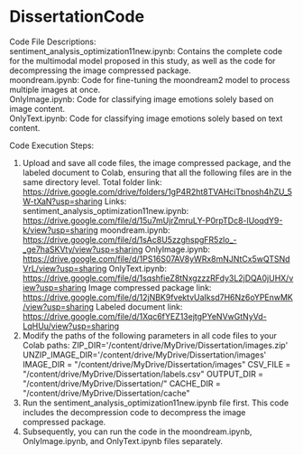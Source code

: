 # DissertationCode
Code File Descriptions:  
    sentiment_analysis_optimization11new.ipynb: Contains the complete code for the multimodal model proposed in this study, as well as the code for decompressing the image compressed package.  
    moondream.ipynb: Code for fine-tuning the moondream2 model to process multiple images at once.  
    OnlyImage.ipynb: Code for classifying image emotions solely based on image content.  
    OnlyText.ipynb: Code for classifying image emotions solely based on text content.


Code Execution Steps:
1. Upload and save all code files, the image compressed package, and the labeled document to Colab, ensuring that all the following files are in the same directory level.
   Total folder link: https://drive.google.com/drive/folders/1gP4R2ht8TVAHciTbnosh4hZU_5W-tXaN?usp=sharing
   Links:
       sentiment_analysis_optimization11new.ipynb: https://drive.google.com/file/d/15u7mUjrZmruLY-P0rpTDc8-lUoqdY9-k/view?usp=sharing
       moondream.ipynb: https://drive.google.com/file/d/1sAc8U5zzghspgFR5zlo_-_ge7haSKVty/view?usp=sharing
       OnlyImage.ipynb: https://drive.google.com/file/d/1PS16S07AV8yWRx8mNJNtCx5wQTSNdVrL/view?usp=sharing
       OnlyText.ipynb: https://drive.google.com/file/d/1sqshfieZ8tNxgzzzRFdy3L2jDQA0jUHX/view?usp=sharing
       Image compressed package link: https://drive.google.com/file/d/12jNBK9fvektvUaIksd7H6Nz6oYPEnwMK/view?usp=sharing
       Labeled document link: https://drive.google.com/file/d/1Xqc6fYEZ13ejtgPYeNVwGtNyVd-LqHUu/view?usp=sharing
2. Modify the paths of the following parameters in all code files to your Colab paths:
   ZIP_DIR='/content/drive/MyDrive/Dissertation/images.zip'
   UNZIP_IMAGE_DIR='/content/drive/MyDrive/Dissertation/images'
   IMAGE_DIR = "/content/drive/MyDrive/Dissertation/images"
   CSV_FILE = "/content/drive/MyDrive/Dissertation/labels.csv"
   OUTPUT_DIR = "/content/drive/MyDrive/Dissertation/"
   CACHE_DIR = "/content/drive/MyDrive/Dissertation/cache"
3. Run the sentiment_analysis_optimization11new.ipynb file first. This code includes the decompression code to decompress the image compressed package.
4. Subsequently, you can run the code in the moondream.ipynb, OnlyImage.ipynb, and OnlyText.ipynb files separately.
